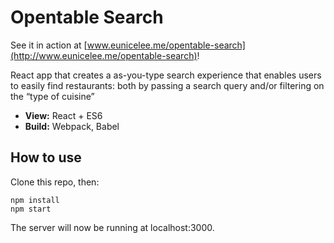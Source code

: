 # Opentable Search 

See it in action at [www.eunicelee.me/opentable-search](http://www.eunicelee.me/opentable-search)!

React app that creates a as-you-type search experience that enables users to easily find restaurants: both by passing a search query and/or filtering on the “type of cuisine”


- **View:** React + ES6
- **Build:** Webpack, Babel

## How to use

Clone this repo, then:
```
npm install
npm start
```

The server will now be running at localhost:3000.
